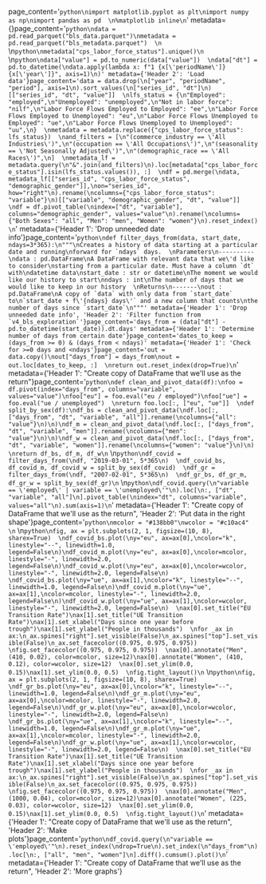 page_content='```python\nimport matplotlib.pyplot as plt\nimport numpy as np\nimport pandas as pd  \n%matplotlib inline\n```' metadata={}page_content='```python\ndata = pd.read_parquet("bls_data.parquet")\nmetadata = pd.read_parquet("bls_metadata.parquet")  \n```  \n```python\nmetadata["cps_labor_force_status"].unique()\n```  \n```python\ndata["value"] = pd.to_numeric(data["value"])  \ndata["dt"] = pd.to_datetime(\ndata.apply(lambda x: f"1 {x[\'periodName\']} {x[\'year\']}", axis=1)\n)' metadata={'Header 2': 'Load data'}page_content='data = data.drop(\n["year", "periodName", "period"], axis=1\n).sort_values(\n["series_id", "dt"]\n)[["series_id", "dt", "value"]]  \nlfs_status = {\n"Employed": "employed",\n"Unemployed": "unemployed",\n"Not in labor force": "nilf",\n"Labor Force Flows Employed to Employed": "ee",\n"Labor Force Flows Employed to Unemployed": "eu",\n"Labor Force Flows Unemployed to Employed": "ue",\n"Labor Force Flows Unemployed to Unemployed": "uu",\n}  \nmetadata = metadata.replace({"cps_labor_force_status": lfs_status})  \nand_filters = [\n"(commerce_industry == \'All Industries\')",\n"(occupation == \'All Occupations\')",\n"(seasonality == \'Not Seasonally Adjusted\')",\n"(demographic_race == \'All Races\')",\n]  \nmetadata_lf = metadata.query(\n"&".join(and_filters)\n).loc[metadata["cps_labor_force_status"].isin(lfs_status.values()), :]  \ndf = pd.merge(\ndata, metadata_lf[["series_id", "cps_labor_force_status", "demographic_gender"]],\non="series_id", how="right"\n).rename(\ncolumns={"cps_labor_force_status": "variable"}\n)[["variable", "demographic_gender", "dt", "value"]]  \ndf = df.pivot_table(\nindex=["dt", "variable"], columns="demographic_gender", values="value"\n).rename(\ncolumns={"Both Sexes": "all", "Men": "men", "Women": "women"}\n).reset_index()  \n```' metadata={'Header 1': 'Drop unneeded date info'}page_content='```python\ndef filter_days_from(data, start_date, ndays=3*365):\n"""\nCreates a history of data starting at a particular date and running\nforward for `ndays` days.  \nParameters\n----------\ndata : pd.DataFrame\nA DataFrame with relevant data that we\'d like to consider\nstarting from a particular date. Must have a column `dt` with\ndatetime data\nstart_date : str or datetime\nThe moment we would like our history to start\nndays : int\nThe number of days that we would like to keep in our history  \nReturns\n-------\nout : pd.DataFrame\nA copy of `data` with only data from `start_date` to\n`start_date + f\'{ndays} days\'` and a new column that counts\nthe number of days since `start_date`\n"""' metadata={'Header 1': 'Drop unneeded date info', 'Header 2': 'Filter function from `v4_bls_exploration`'}page_content='days_from = (data["dt"] - pd.to_datetime(start_date)).dt.days' metadata={'Header 1': 'Determine number of days from certain date'}page_content='dates_to_keep = (days_from >= 0) & (days_from < ndays)' metadata={'Header 1': 'Check for >=0 days and <ndays'}page_content='out = data.copy()\nout["days_from"] = days_from\nout = out.loc[dates_to_keep, :]  \nreturn out.reset_index(drop=True)\n```' metadata={'Header 1': "Create copy of DataFrame that we'll use as the return"}page_content='```python\ndef clean_and_pivot_data(df):\nfoo = df.pivot(index="days_from", columns="variable", values="value")\nfoo["eu"] = foo.eval("eu / employed")\nfoo["ue"] = foo.eval("ue / unemployed")  \nreturn foo.loc[:, ["eu", "ue"]]  \ndef split_by_sex(df):\ndf_bs = clean_and_pivot_data(\ndf.loc[:, ["days_from", "dt", "variable", "all"]].rename(\ncolumns={"all": "value"}\n)\n)\ndf_m = clean_and_pivot_data(\ndf.loc[:, ["days_from", "dt", "variable", "men"]].rename(\ncolumns={"men": "value"}\n)\n)\ndf_w = clean_and_pivot_data(\ndf.loc[:, ["days_from", "dt", "variable", "women"]].rename(\ncolumns={"women": "value"}\n)\n)  \nreturn df_bs, df_m, df_w\n```  \n```python\ndf_covid = filter_days_from(\ndf, "2019-03-01", 5*365\n)  \ndf_covid_bs, df_covid_m, df_covid_w = split_by_sex(df_covid)  \ndf_gr = filter_days_from(\ndf, "2007-02-01", 5*365\n)  \ndf_gr_bs, df_gr_m, df_gr_w = split_by_sex(df_gr)\n```  \n```python\ndf_covid.query(\n"variable == \'employed\' | variable == \'unemployed\'"\n).loc[\n:, ["dt", "variable", "all"]\n].pivot_table(\nindex="dt", columns="variable", values="all"\n).sum(axis=1)\n```' metadata={'Header 1': "Create copy of DataFrame that we'll use as the return", 'Header 2': 'Put data in the right shape'}page_content='```python\nmcolor = "#138bb0"\nwcolor = "#c10ac4"  \n```  \n```python\nfig, ax = plt.subplots(2, 1, figsize=(10, 8), sharex=True)  \ndf_covid_bs.plot(\ny="eu", ax=ax[0],\ncolor="k", linestyle="--", linewidth=1.0, legend=False\n)\ndf_covid_m.plot(\ny="eu", ax=ax[0],\ncolor=mcolor, linestyle="-", linewidth=2.0, legend=False\n)\ndf_covid_w.plot(\ny="eu", ax=ax[0],\ncolor=wcolor, linestyle="-", linewidth=2.0, legend=False\n)  \ndf_covid_bs.plot(\ny="ue", ax=ax[1],\ncolor="k", linestyle="--", linewidth=1.0, legend=False\n)\ndf_covid_m.plot(\ny="ue", ax=ax[1],\ncolor=mcolor, linestyle="-", linewidth=2.0, legend=False\n)\ndf_covid_w.plot(\ny="ue", ax=ax[1],\ncolor=wcolor, linestyle="-", linewidth=2.0, legend=False\n)  \nax[0].set_title("EU Transition Rate")\nax[1].set_title("UE Transition Rate")\nax[1].set_xlabel("Days since one year before trough")\nax[1].set_ylabel("People in thousands")  \nfor _ax in ax:\n_ax.spines["right"].set_visible(False)\n_ax.spines["top"].set_visible(False)\n_ax.set_facecolor((0.975, 0.975, 0.975))  \nfig.set_facecolor((0.975, 0.975, 0.975))  \nax[0].annotate("Men", (410, 0.02), color=mcolor, size=12)\nax[0].annotate("Women", (410, 0.12), color=wcolor, size=12)  \nax[0].set_ylim(0.0, 0.15)\nax[1].set_ylim(0.0, 0.5)  \nfig.tight_layout()\n```  \n```python\nfig, ax = plt.subplots(2, 1, figsize=(10, 8), sharex=True)  \ndf_gr_bs.plot(\ny="eu", ax=ax[0],\ncolor="k", linestyle="--", linewidth=1.0, legend=False\n)\ndf_gr_m.plot(\ny="eu", ax=ax[0],\ncolor=mcolor, linestyle="-", linewidth=2.0, legend=False\n)\ndf_gr_w.plot(\ny="eu", ax=ax[0],\ncolor=wcolor, linestyle="-", linewidth=2.0, legend=False\n)  \ndf_gr_bs.plot(\ny="ue", ax=ax[1],\ncolor="k", linestyle="--", linewidth=1.0, legend=False\n)\ndf_gr_m.plot(\ny="ue", ax=ax[1],\ncolor=mcolor, linestyle="-", linewidth=2.0, legend=False\n)\ndf_gr_w.plot(\ny="ue", ax=ax[1],\ncolor=wcolor, linestyle="-", linewidth=2.0, legend=False\n)  \nax[0].set_title("EU Transition Rate")\nax[1].set_title("UE Transition Rate")\nax[1].set_xlabel("Days since one year before trough")\nax[1].set_ylabel("People in thousands")  \nfor _ax in ax:\n_ax.spines["right"].set_visible(False)\n_ax.spines["top"].set_visible(False)\n_ax.set_facecolor((0.975, 0.975, 0.975))  \nfig.set_facecolor((0.975, 0.975, 0.975))  \nax[0].annotate("Men", (1000, 0.04), color=mcolor, size=12)\nax[0].annotate("Women", (225, 0.03), color=wcolor, size=12)  \nax[0].set_ylim(0.0, 0.15)\nax[1].set_ylim(0.0, 0.5)  \nfig.tight_layout()\n```' metadata={'Header 1': "Create copy of DataFrame that we'll use as the return", 'Header 2': 'Make plots'}page_content='```python\ndf_covid.query(\n"variable == \'employed\'"\n).reset_index(\ndrop=True\n).set_index(\n"days_from"\n).loc[\n:, ["all", "men", "women"]\n].diff().cumsum().plot()\n```' metadata={'Header 1': "Create copy of DataFrame that we'll use as the return", 'Header 2': 'More graphs'}